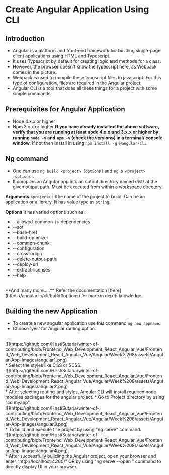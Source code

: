 # Create Angular Application Using CLI

## Introduction

* Angular is a platform and front-end framework for building single-page client applications using HTML and Typescript. 
* It uses Typescript by default for creating logic and methods for a class. 
* However, the browser doesn't know the typescript here, as Webpack comes in the picture. 
* Webpack is used to compile these typescript files to javascript. For this type of configuration, files are required in the Angular project.
* Angular CLI is a tool that does all these things for a project with some simple commands.

## Prerequisites for Angular Application

* Node 4.x.x or higher
* Npm 3.x.x or higher
**If you have already installed the above software, verify that you are running at least node 4.x.x and 3.x.x or higher by running ```node -v``` and ```npm -v``` (check the versions) in a terminal/ console window.**
If not then install in using ```npm install -g @angular/cli```


## Ng command

* One can use ```ng build <project> [options]``` and ```ng b <project> [options]```.
* It compiles an Angular app into an output directory named dist/ at the given output path. Must be executed from within a workspace directory.

**Arguments**
```<project>``` : The name of the project to build. Can be an application or a library. It has value type as ```string```.

**Options**
It has varied options such as :
* --allowed-common-js-dependencies
* --aot
* --base-href
* --build-optimizer
* --common-chunk
* --configuration
* --cross-origin
* --delete-output-path
* --deploy-url
* --extract-licenses
* --help
<br>
**And many more.....**
Refer the documentation [here](https://angular.io/cli/build#options) for more in depth knowledge.

## Building the new Application

* To create a new angular application use this command ```ng new appname```.
* Choose 'yes' for Angular routing option.
 <br>
![](https://github.com/HastiSutaria/winter-of-contributing/blob/Frontend_Web_Development_React_Angular_Vue/Frontend_Web_Development_React_Angular_Vue/Angular/Week%208/assets/Angular-App-Images/angular1.png)
<br>
* Select the styles like CSS or SCSS.
<br>
![](https://github.com/HastiSutaria/winter-of-contributing/blob/Frontend_Web_Development_React_Angular_Vue/Frontend_Web_Development_React_Angular_Vue/Angular/Week%208/assets/Angular-App-Images/angular2.png)
<br>
* After selecting routing and styles, Angular CLI will install required node modules packages for the angular project.
* Go to Project directory by using "cd myapp".
<br>
![](https://github.com/HastiSutaria/winter-of-contributing/blob/Frontend_Web_Development_React_Angular_Vue/Frontend_Web_Development_React_Angular_Vue/Angular/Week%208/assets/Angular-App-Images/angular3.png)
<br>
* To build and execute the project by using "ng serve" command.
<br>
![](https://github.com/HastiSutaria/winter-of-contributing/blob/Frontend_Web_Development_React_Angular_Vue/Frontend_Web_Development_React_Angular_Vue/Angular/Week%208/assets/Angular-App-Images/angular4.png)
<br>
* After successfully building the Angular project, open your browser and enter "http://localhost:4200/" OR by using "ng serve --open " command to directly display UI in your browser.

